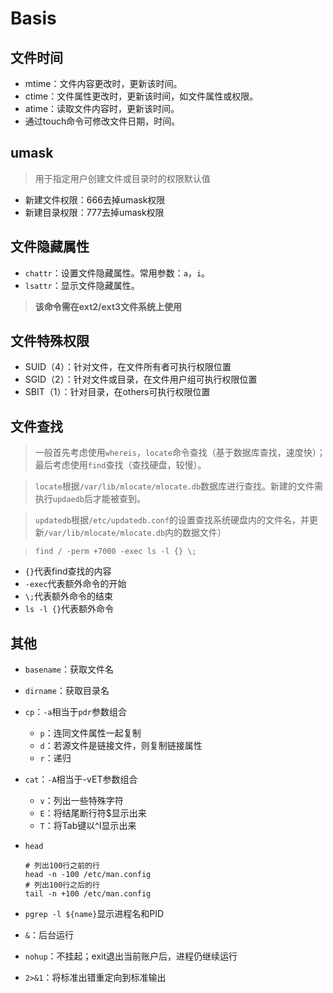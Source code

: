 # Basis 

## 文件时间  

- mtime：文件内容更改时，更新该时间。
- ctime：文件属性更改时，更新该时间，如文件属性或权限。
- atime：读取文件内容时，更新该时间。
- 通过touch命令可修改文件日期，时间。

## umask   

> 用于指定用户创建文件或目录时的权限默认值

- 新建文件权限：666去掉umask权限
- 新建目录权限：777去掉umask权限

## 文件隐藏属性   

- ``chattr``：设置文件隐藏属性。常用参数：``a``，``i``。
- ``lsattr``：显示文件隐藏属性。  

> **该命令需在ext2/ext3文件系统上使用**

## 文件特殊权限

- SUID（4）：针对文件，在文件所有者可执行权限位置
- SGID（2）：针对文件或目录，在文件用户组可执行权限位置
- SBIT（1）：针对目录，在others可执行权限位置

## 文件查找

> 一般首先考虑使用``whereis``，``locate``命令查找（基于数据库查找，速度快）；最后考虑使用``find``查找（查找硬盘，较慢）。

> ``locate``根据``/var/lib/mlocate/mlocate.db``数据库进行查找。新建的文件需执行``updaedb``后才能被查到。

> ``updatedb``根据``/etc/updatedb.conf``的设置查找系统硬盘内的文件名，并更新``/var/lib/mlocate/mlocate.db``内的数据文件）

> ``find / -perm +7000 -exec ls -l {} \;``

- ``{}``代表find查找的内容
- ``-exec``代表额外命令的开始
- ``\;``代表额外命令的结束
- ``ls -l {}``代表额外命令

## 其他 

- ``basename``：获取文件名
- ``dirname``：获取目录名
- ``cp``：``-a``相当于``pdr``参数组合
    - ``p``：连同文件属性一起复制
    - ``d``：若源文件是链接文件，则复制链接属性
    - ``r``：递归
- ``cat``：``-A``相当于-vET参数组合
    - ``v``：列出一些特殊字符
    - ``E``：将结尾断行符$显示出来
    - ``T``：将Tab键以^I显示出来
- ``head``

    ```
    # 列出100行之前的行   
    head -n -100 /etc/man.config
    # 列出100行之后的行
    tail -n +100 /etc/man.config
    ```
- ``pgrep -l ${name}``显示进程名和PID
- ``&``：后台运行
- ``nohup``：不挂起；exit退出当前账户后，进程仍继续运行
- ``2>&1``：将标准出错重定向到标准输出